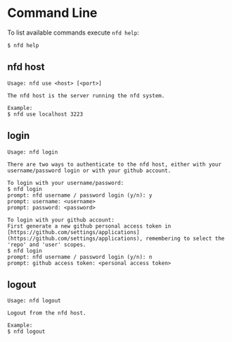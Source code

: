 
# Command Line

To list available commands execute `nfd help`:

    $ nfd help

## nfd host

    Usage: nfd use <host> [<port>]

    The nfd host is the server running the nfd system.

    Example:
    $ nfd use localhost 3223

## login

    Usage: nfd login

    There are two ways to authenticate to the nfd host, either with your username/password login or with your github account.

    To login with your username/password:
    $ nfd login
    prompt: nfd username / password login (y/n): y
    prompt: username: <username>
    prompt: password: <password>

    To login with your github account:
    First generate a new github personal access token in [https://github.com/settings/applications](https://github.com/settings/applications), remembering to select the 'repo' and 'user' scopes.
    $ nfd login
    prompt: nfd username / password login (y/n): n
    prompt: github access token: <personal access token>

## logout

    Usage: nfd logout

    Logout from the nfd host.

    Example:
    $ nfd logout

